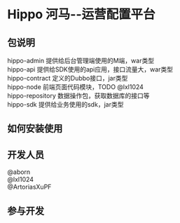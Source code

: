 # Hippo 河马--运营配置平台

## 包说明
hippo-admin 提供给后台管理端使用的M端，war类型  
hippo-api 提供给SDK使用的api应用，接口流量大，war类型  
hippo-contract 定义的Dubbo接口，jar类型  
hippo-node 前端页面代码模块，TODO @lxl1024  
hippo-repository 数据操作包，获取数据库的接口等  
hippo-sdk 提供给业务使用的sdk，jar类型  

## 如何安装使用

## 开发人员
@aborn  
@lxl1024  
@ArtoriasXuPF  

## 参与开发
